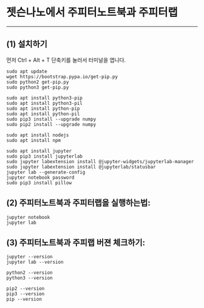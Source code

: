 # 젯슨나노에서 주피터노트북과 주피터랩
***

## (1) 설치하기

먼저 Ctrl + Alt + T 단축키를 눌러서 터미널을 엽니다.

```
sudo apt update
wget https://bootstrap.pypa.io/get-pip.py
sudo python2 get-pip.py
sudo python3 get-pip.py

sudo apt install python3-pip
sudo apt install python3-pil
sudo apt install python-pip
sudo apt install python-pil
sudo pip3 install --upgrade numpy
sudo pip2 install --upgrade numpy

sudo apt install nodejs
sudo apt install npm

sudo apt install jupyter
sudo pip3 install jupyterlab
sudo jupyter labextension install @jupyter-widgets/jupyterlab-manager
sudo jupyter labextension install @jupyterlab/statusbar
jupyter lab --generate-config
jupyter notebook password
sudo pip3 install pillow
```

## (2) 주피터노트북과 주피터랩을 실행하는법:
```
jupyter notebook
jupyter lab
```

## (3) 주피터노트북과 주피랩 버젼 체크하기:
```
jupyter --version
jupyter lab --version

python2 --version
python3 --version

pip2 --version
pip3 --version
pip --version
```
